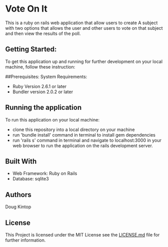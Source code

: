# Vote On It

This is a ruby on rails web application that allow users to create A subject with two options that allows the user and other users to vote on that subject and then view the results of the poll.

## Getting Started:
To get this application up and running for further development on your local machine, follow these instruction:

##Prerequisites:
System Requirements:

* Ruby Version 2.6.1 or later
* Bundler version 2.0.2 or later

## Running the application
To run this application on your local machine: 
* clone this repository into a local directory on your machine
* run 'bundle install' command in terminal to install gem dependencies
* run 'rails s' command in terminal and navigate to localhost:3000 in your web browser to run the application on the rails development server.

## Built With
* Web Framework: Ruby on Rails
* Database: sqlite3

## Authors
Doug Kintop 

## License
This Project is licensed under the MIT License see the  [LICENSE.md](LICENSE.md) file for further information.



